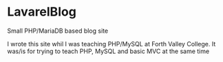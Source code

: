 # LavarelBlog
Small PHP/MariaDB based blog site

I wrote this site whil I was teaching PHP/MySQL at Forth Valley College. It was/is for trying to teach PHP, MySQL and basic MVC at the same time
